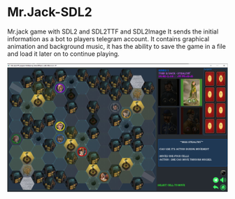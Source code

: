 # Mr.Jack-SDL2
Mr.jack game with SDL2 and SDL2TTF and SDL2Image
It sends the initial information as a bot to players telegram account.
It contains graphical animation and background music, it has the ability to save the game in a file and load it later on to continue playing.

![1](https://raw.githubusercontent.com/k3rn3lpanicc/Mr.Jack-SDL2/main/Mr.jack/pic.png)
